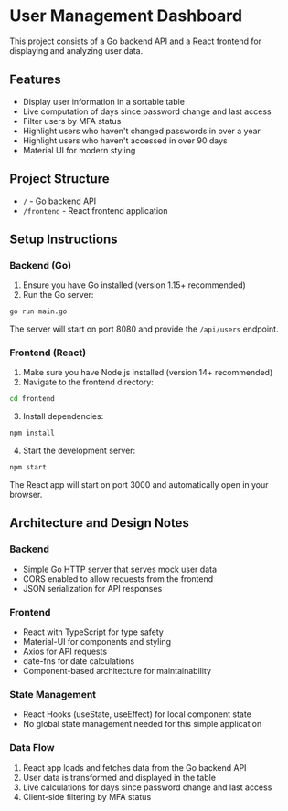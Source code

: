 # User Management Dashboard

This project consists of a Go backend API and a React frontend for displaying and analyzing user data.

## Features

- Display user information in a sortable table
- Live computation of days since password change and last access
- Filter users by MFA status
- Highlight users who haven't changed passwords in over a year
- Highlight users who haven't accessed in over 90 days
- Material UI for modern styling

## Project Structure

- `/` - Go backend API
- `/frontend` - React frontend application

## Setup Instructions

### Backend (Go)

1. Ensure you have Go installed (version 1.15+ recommended)
2. Run the Go server:

```bash
go run main.go
```

The server will start on port 8080 and provide the `/api/users` endpoint.

### Frontend (React)

1. Make sure you have Node.js installed (version 14+ recommended)
2. Navigate to the frontend directory:

```bash
cd frontend
```

3. Install dependencies:

```bash
npm install
```

4. Start the development server:

```bash
npm start
```

The React app will start on port 3000 and automatically open in your browser.

## Architecture and Design Notes

### Backend

- Simple Go HTTP server that serves mock user data
- CORS enabled to allow requests from the frontend
- JSON serialization for API responses

### Frontend

- React with TypeScript for type safety
- Material-UI for components and styling
- Axios for API requests
- date-fns for date calculations
- Component-based architecture for maintainability

### State Management

- React Hooks (useState, useEffect) for local component state
- No global state management needed for this simple application

### Data Flow

1. React app loads and fetches data from the Go backend API
2. User data is transformed and displayed in the table
3. Live calculations for days since password change and last access
4. Client-side filtering by MFA status
